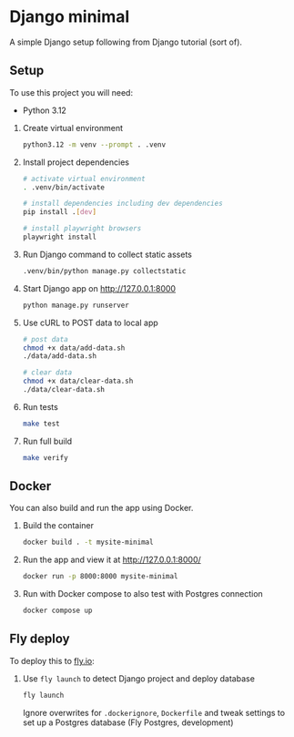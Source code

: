 # Django minimal

A simple Django setup following from Django tutorial (sort of).

## Setup

To use this project you will need:
- Python 3.12

1. Create virtual environment
   ```bash
   python3.12 -m venv --prompt . .venv
   ```
2. Install project dependencies
   ```bash
   # activate virtual environment
   . .venv/bin/activate
   
   # install dependencies including dev dependencies
   pip install .[dev]
   
   # install playwright browsers
   playwright install
   ```
3. Run Django command to collect static assets
   ```bash
   .venv/bin/python manage.py collectstatic
   ```
4. Start Django app on http://127.0.0.1:8000
   ```bash
   python manage.py runserver
   ```
5. Use cURL to POST data to local app
   ```bash
   # post data
   chmod +x data/add-data.sh
   ./data/add-data.sh
   
   # clear data
   chmod +x data/clear-data.sh
   ./data/clear-data.sh   
   ```
6. Run tests
   ```bash
   make test
   ```
7. Run full build
   ```bash
   make verify
   ```

## Docker

You can also build and run the app using Docker.

1. Build the container
   ```bash
   docker build . -t mysite-minimal
   ```
2. Run the app and view it at http://127.0.0.1:8000/
   ```bash
   docker run -p 8000:8000 mysite-minimal
   ```
3. Run with Docker compose to also test with Postgres connection
   ```bash
   docker compose up
   ```

## Fly deploy

To deploy this to [fly.io](https://fly.io):

1. Use `fly launch` to detect Django project and deploy database
   ```bash
   fly launch
   ```
   Ignore overwrites for `.dockerignore`, `Dockerfile` and tweak settings to set up a Postgres database (Fly Postgres, development)

